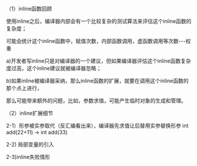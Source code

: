 （1）inline函数回顾

使用inline之后，编译器内部会有一个比较复杂的测试算法来评估这个inline函数的复杂度；

可能会统计这个inline函数中，赋值次数，内部函数调用，虚函数调用等次数---权重

a)开发者写inline只是对编译器的一个建议，但如果编译器评估这个inline函数复杂度过高，这个inline建议就被编译器忽略；

b)如果inline被编译器采纳，那么inline函数的扩展，就要在调用这个inline函数的那个点上进行，

那么可能带来额外的问题，比如，参数求值，可能产生临时对象的生成和管理。

（2）inline扩展细节

2-1）形参被实参取代（反汇编看出来），编译器先求值让后替用实参替换形参  int add(22+11) -> int add(33)

2-2) 局部变量的引入

2-3)inline失败情形